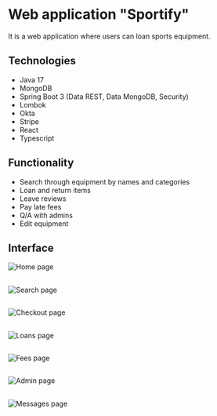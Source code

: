 # Web application "Sportify"
It is a web application where users can loan sports equipment. 
## Technologies
* Java 17
* MongoDB
* Spring Boot 3 (Data REST, Data MongoDB, Security)
* Lombok
* Okta
* Stripe
* React
* Typescript
## Functionality
* Search through equipment by names and categories
* Loan and return items
* Leave reviews
* Pay late fees
* Q/A with admins
* Edit equipment
## Interface
![Home page](https://github.com/sergienkoyura/rental-fullstack/assets/89968126/f9d1d10e-6984-4e22-a551-fc6c209f15f1)
##
![Search page](https://github.com/sergienkoyura/rental-fullstack/assets/89968126/274e427a-5742-4354-b724-8ea7298ae8a4)
##
![Checkout page](https://github.com/sergienkoyura/rental-fullstack/assets/89968126/d5261025-58cb-48cc-b348-ebaabe24ad35)
##
![Loans page](https://github.com/sergienkoyura/rental-fullstack/assets/89968126/3de0134c-5948-4503-9c95-35087b311f88)
##
![Fees page](https://github.com/sergienkoyura/rental-fullstack/assets/89968126/a79f248a-1311-4091-9e57-0bf967356149)
##
![Admin page](https://github.com/sergienkoyura/rental-fullstack/assets/89968126/3ccbf160-0d1b-4e49-b487-f61ec05ac427)
##
![Messages page](https://github.com/sergienkoyura/rental-fullstack/assets/89968126/6d66b3f6-b1ff-4f76-bca4-ec63b0ff9cd2)
